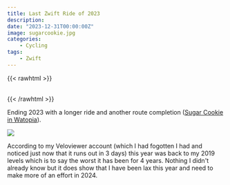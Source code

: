 ```yaml
---
title: Last Zwift Ride of 2023
description: 
date: "2023-12-31T00:00:00Z"
image: sugarcookie.jpg
categories:
    - Cycling
tags:
    - Zwift
---
```

{{< rawhtml >}}    
    <!-- html codes here-->  
    <div class="strava-embed-placeholder" data-embed-type="activity" data-embed-id="10469054511"></div><script src="https://strava-embeds.com/embed.js"></script>
{{< /rawhtml >}}

Ending 2023 with a longer ride and another route completion ([Sugar Cookie in Watopia](https://zwiftinsider.com/route/sugar-cookie/)).

<a href="https://veloviewer.com/athlete/2570377/"><img src="veloviewer.jpg"></a>

According to my Veloviewer account (which I had fogotten I had and noticed just now that it runs out in 3 days) this year was back to my 2019 levels which is to say the worst it has been for 4 years. Nothing I didn't already know but it does show that I have been lax this year and need to make more of an effort in 2024.
